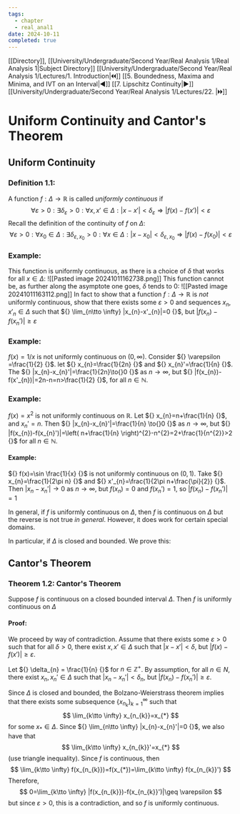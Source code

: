 ```yaml
---
tags:
  - chapter
  - real_anal1
date: 2024-10-11
completed: true
---
```

[[Directory]], [[University/Undergraduate/Second Year/Real Analysis 1/Real Analysis 1|Subject Directory]]
[[University/Undergraduate/Second Year/Real Analysis 1/Lectures/1. Introduction|🞀🞀]] [[5. Boundedness, Maxima and Minima, and IVT on an Interval|◀]] [[7. Lipschitz Continuity|▶]] [[University/Undergraduate/Second Year/Real Analysis 1/Lectures/22. |🞂🞂]]
# Uniform Continuity and Cantor's Theorem
## Uniform Continuity
### Definition 1.1:
A function ${} f:\Delta \to{}\mathbb{R} {}$ is called *uniformly continuous* if
$$
\forall  \varepsilon >0:\exists  \delta_{\varepsilon} >0 :\forall x,\, x' \in \Delta: |x-x'|<\delta_{\varepsilon} \Rightarrow |f(x)-f(x')|< \varepsilon
$$
Recall the definition of the continuity of $f$ on ${} \Delta {}$:
$$
\forall   \varepsilon >0: \forall x_{0} \in \Delta:\exists  \delta_{\varepsilon,\, x_{0}}>0:\forall  x \in \Delta:|x-x_{0}|< \delta_{\varepsilon,\, x_{0}} \Rightarrow |f(x)-f(x_{0})|< \varepsilon
$$

### Example:
This function is uniformly continuous, as there is a choice of ${} \delta$ that works for all ${} x \in \Delta {}$:
![[Pasted image 20241011162738.png]]
This function cannot be, as further along the asymptote one goes, $\delta$ tends to 0:
![[Pasted image 20241011163112.png]]
In fact to show that a function ${} f:\Delta \to{}\mathbb{R} {}$ is *not* uniformly continuous, show that there exists some $\varepsilon>0 {}$ and sequences ${} x_{n},\, x'_{n} \in \Delta {}$ such that ${} \lim_{n\tto \infty} |x_{n}-x'_{n}|=0 {}$, but ${} |f(x_{n})-f(x_{n}')|\geq \varepsilon {}$ 
### Example:
${} f(x)=1 /x {}$ is not uniformly continuous on ${} (0,\, \infty ) {}$. Consider ${} \varepsilon =\frac{1}{2} {}$. let ${} x_{n}=\frac{1}{2n} {}$ and ${} x_{n}'=\frac{1}{n} {}$. The ${} |x_{n}-x_{n}'|=\frac{1}{2n}\to{}0 {}$ as ${} n\to{}\infty  {}$, but ${} |f(x_{n})-f(x'_{n})|=2n-n=n>\frac{1}{2} {}$, for all ${} n \in \mathbb{N} {}$. 
### Example:
${} f(x)=x^{2} {}$ is not uniformly continuous on $\mathbb{R}$. Let ${} x_{n}=n+\frac{1}{n} {}$, and ${} x_{n}'=n {}$. Then ${} |x_{n}-x_{n}'|=\frac{1}{n} \to{}0 {}$ as ${} n \to{}\infty  {}$, but ${} |f(x_{n})-f(x_{n}')|=\left( n+\frac{1}{n} \right)^{2}-n^{2}=2+\frac{1}{n^{2}}>2 {}$ for all ${} n \in \mathbb{N} {}$.
#### Example:
${} f(x)=\sin \frac{1}{x} {}$ is not uniformly continuous on ${} (0,\, 1) {}$. Take ${} x_{n}=\frac{1}{2\pi n} {}$ and ${} x'_{n}=\frac{1}{2\pi n+\frac{\pi}{2}} {}$. Then ${} |x_{n}-x_{n}'|\to{}0 {}$ as ${} n\to{}\infty  {}$, but ${} f(x_{n})=0 {}$ and ${} f(x_{n}')=1 {}$, so ${} |f(x_{n})-f(x_{n}')|=1 {}$

In general, if $f$ is uniformly continuous on $\Delta$, then $f$ is continuous on $\Delta$ but the reverse is not true *in general*. However, it does work for certain special domains. 

In particular, if $\Delta$ is closed and bounded. We prove this:
## Cantor's Theorem
### Theorem 1.2: Cantor's Theorem
Suppose $f$ is continuous on a closed bounded interval $\Delta$. Then $f$ is uniformly continuous on $\Delta$
#### Proof:
We proceed by way of contradiction. Assume that there exists some ${} \varepsilon >0 {}$ such that for all ${} \delta >0 {}$, there exist ${} x,\, x' \in \Delta {}$ such that ${} |x-x'|<\delta {}$, but ${} |f(x)-f(x')|\geq \varepsilon {}$.

Let ${} \delta_{n} = \frac{1}{n} {}$ for ${} n \in \mathbb{Z}^{+} {}$. By assumption, for all ${} n \in N {}$, there exist ${} x_{n},\, x_{n}' \in \Delta {}$ such that ${} |x_{n}-x_{n}'|< \delta_{n} {}$, but ${} |f(x_{n})-f(x_{n}')|\geq \varepsilon {}$. 

Since $\Delta$ is closed and bounded, the Bolzano-Weierstrass theorem implies that there exists some subsequence ${} \{ x_{n_{k}} \}_{k=1}^{\infty}  {}$ such that 
$$
\lim_{k\tto \infty} x_{n_{k}}=x_{*}
$$
for some ${} x_{*} \in \Delta {}$. Since ${} \lim_{n\tto \infty} |x_{n}-x_{n}'|=0 {}$, we also have that 
$$
\lim_{k\tto \infty} x_{n_{k}}'=x_{*}
$$
(use triangle inequality). Since $f$ is continuous, then 
$$
\lim_{k\tto \infty} f(x_{n_{k}})=f(x_{*})=\lim_{k\tto \infty} f(x_{n_{k}}')
$$
Therefore, 
$$
0=\lim_{k\tto \infty} |f(x_{n_{k}})-f(x_{n_{k}}')|\geq \varepsilon
$$
but since ${} \varepsilon >0 {}$, this is a contradiction, and so ${} f {}$ is uniformly continuous.

